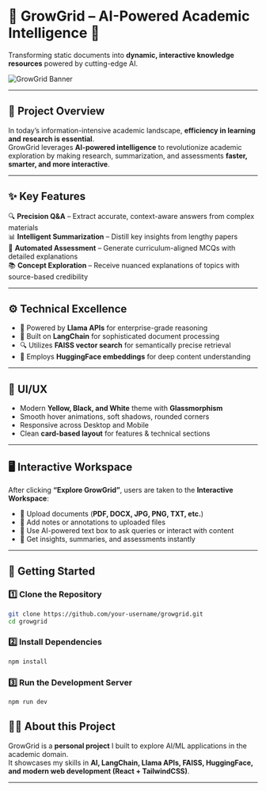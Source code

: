 # 🌱 GrowGrid – AI-Powered Academic Intelligence 🤖  

Transforming static documents into **dynamic, interactive knowledge resources** powered by cutting-edge AI.  

![GrowGrid Banner](https://via.placeholder.com/1200x400.png?text=GrowGrid+AI+Academic+Intelligence)  

---

## 📖 Project Overview  

In today’s information-intensive academic landscape, **efficiency in learning and research is essential**.  
GrowGrid leverages **AI-powered intelligence** to revolutionize academic exploration by making research, summarization, and assessments **faster, smarter, and more interactive**.  

---

## ✨ Key Features  

🔍 **Precision Q&A** – Extract accurate, context-aware answers from complex materials  
📊 **Intelligent Summarization** – Distill key insights from lengthy papers  
📝 **Automated Assessment** – Generate curriculum-aligned MCQs with detailed explanations  
📚 **Concept Exploration** – Receive nuanced explanations of topics with source-based credibility  

---

## ⚙️ Technical Excellence  

- 🚀 Powered by **Llama APIs** for enterprise-grade reasoning  
- 🧩 Built on **LangChain** for sophisticated document processing  
- 🔍 Utilizes **FAISS vector search** for semantically precise retrieval  
- 🤖 Employs **HuggingFace embeddings** for deep content understanding  

---

## 🎨 UI/UX  

- Modern **Yellow, Black, and White** theme with **Glassmorphism**  
- Smooth hover animations, soft shadows, rounded corners  
- Responsive across Desktop and Mobile  
- Clean **card-based layout** for features & technical sections  

---

## 🖥️ Interactive Workspace  

After clicking **“Explore GrowGrid”**, users are taken to the **Interactive Workspace**:  

- 📂 Upload documents (**PDF, DOCX, JPG, PNG, TXT, etc.**)  
- 📝 Add notes or annotations to uploaded files  
- 💬 Use AI-powered text box to ask queries or interact with content  
- 🎯 Get insights, summaries, and assessments instantly  

---

## 🚀 Getting Started  

### 1️⃣ Clone the Repository  
```bash
git clone https://github.com/your-username/growgrid.git
cd growgrid
```

### 2️⃣ Install Dependencies
```bash
npm install
```

### 3️⃣ Run the Development Server
```bash
npm run dev
```

## 👨‍💻 About this Project  
GrowGrid is a **personal project** I built to explore AI/ML applications in the academic domain.  
It showcases my skills in **AI, LangChain, Llama APIs, FAISS, HuggingFace, and modern web development (React + TailwindCSS)**.  

---
